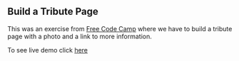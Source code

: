 ## Build a Tribute Page

This was an exercise from [Free Code Camp](http://freecodecamp.com) where we have to build a tribute page with a photo and a link to more information.

To see live demo click [here](https://codepen.io/bruno78/full/ZyVyWe/)
